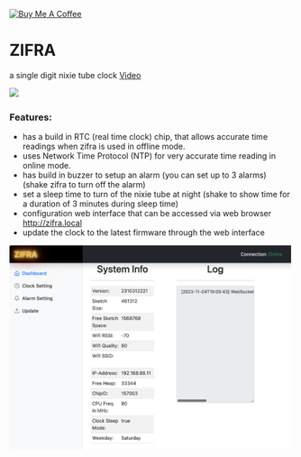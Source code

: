 <a href="https://www.buymeacoffee.com/gumslone" target="_blank"><img src="https://cdn.buymeacoffee.com/buttons/default-orange.png" alt="Buy Me A Coffee" height="41" width="174"></a>

# ZIFRA
a single digit nixie tube clock <a href="https://www.youtube.com/watch?v=p9QBpXv5QZc" target="_blank">Video</a>

<a href="https://www.youtube.com/watch?v=p9QBpXv5QZc" target="_blank"><img src="https://i.ytimg.com/vi/p9QBpXv5QZc/maxresdefault.jpg" width="500"></a>

### Features:
- has a build in RTC (real time clock) chip, that allows accurate time readings when zifra is used in offline mode.
- uses Network Time Protocol (NTP) for very accurate time reading in online mode.
- has build in buzzer to setup an alarm (you can set up to 3 alarms) (shake zifra to turn off the alarm)
- set a sleep time to turn of the nixie tube at night (shake to show time for a duration of 3 minutes during sleep time)
- configuration web interface that can be accessed via web browser http://zifra.local
- update the clock to the latest firmware through the web interface

<img src="https://github.com/gumslone/zifra/blob/main/images/web.png?raw=true" width="500">
